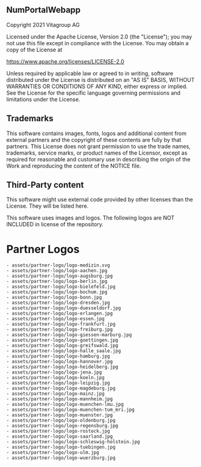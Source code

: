 ## NumPortalWebapp

Copyright 2021 Vitagroup AG 

Licensed under the Apache License, Version 2.0 (the "License"); 
you may not use this file except in compliance with the License.
You may obtain a copy of the License at

  https://www.apache.org/licenses/LICENSE-2.0 

Unless required by applicable law or agreed to in writing, software
distributed under the License is distributed on an "AS IS" BASIS,
WITHOUT WARRANTIES OR CONDITIONS OF ANY KIND, either express or implied.
See the License for the specific language governing permissions and
limitations under the License.

## Trademarks

This software contains images, fonts, logos and additional content from external partners and
the copyright of these contents are fully by that partners.
This License does not grant permission to use the trade names, trademarks, service marks, or product
names of the Licensor, except as required for reasonable and customary use in describing the origin
of the Work and reproducing the content of the NOTICE file.

## Third-Party content

This software might use external code provided by other licenses than the License. They will be 
listed here.

This software uses images and logos. The following logos are NOT INCLUDED in license of the repository.
  # Partner Logos
    - assets/partner-logo/logo-medizin.svg
    - assets/partner-logo/logo-aachen.jpg
    - assets/partner-logo/logo-augsburg.jpg
    - assets/partner-logo/logo-berlin.jpg
    - assets/partner-logo/logo-bielefeld.jpg
    - assets/partner-logo/logo-bochum.jpg
    - assets/partner-logo/logo-bonn.jpg
    - assets/partner-logo/logo-dresden.jpg
    - assets/partner-logo/logo-duesseldorf.jpg
    - assets/partner-logo/logo-erlangen.jpg
    - assets/partner-logo/logo-essen.jpg
    - assets/partner-logo/logo-frankfurt.jpg
    - assets/partner-logo/logo-freiburg.jpg
    - assets/partner-logo/logo-giessen-marburg.jpg
    - assets/partner-logo/logo-goettingen.jpg
    - assets/partner-logo/logo-greifswald.jpg
    - assets/partner-logo/logo-halle_saale.jpg
    - assets/partner-logo/logo-hamburg.jpg
    - assets/partner-logo/logo-hannover.jpg
    - assets/partner-logo/logo-heidelberg.jpg
    - assets/partner-logo/logo-jena.jpg
    - assets/partner-logo/logo-koeln.jpg
    - assets/partner-logo/logo-leipzig.jpg
    - assets/partner-logo/logo-magdeburg.jpg
    - assets/partner-logo/logo-mainz.jpg
    - assets/partner-logo/logo-mannheim.jpg
    - assets/partner-logo/logo-muenchen-lmu.jpg
    - assets/partner-logo/logo-muenchen-tum_mri.jpg
    - assets/partner-logo/logo-muenster.jpg
    - assets/partner-logo/logo-oldenburg.jpg
    - assets/partner-logo/logo-regensburg.jpg
    - assets/partner-logo/logo-rostock.jpg
    - assets/partner-logo/logo-saarland.jpg
    - assets/partner-logo/logo-schleswig-holstein.jpg
    - assets/partner-logo/logo-tuebingen.jpg
    - assets/partner-logo/logo-ulm.jpg
    - assets/partner-logo/logo-wuerzburg.jpg